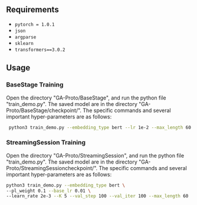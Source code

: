 ## Requirements 

* `pytorch = 1.0.1`
* `json`
* `argparse`
* `sklearn`
* `transformers==3.0.2`

## Usage 

### BaseStage Training
Open the directory "GA-Proto/BaseStage", and run the python file "train_demo.py". 
The saved model are in the directory "GA-Proto/BaseStage/checkpoint/". 
The specific commands and several important hyper-parameters are as follows:

```bash
 python3 train_demo.py --embedding_type bert --lr 1e-2 --max_length 60
```

### StreamingSession Training 
Open the directory "GA-Proto/StreamingSession", and run the python file "train_demo.py". 
The saved model are in the directory "GA-Proto/StreamingSessioncheckpoint/". 
The specific commands and several important hyper-parameters are as follows:

```bash
python3 train_demo.py --embedding_type bert \
--pl_weight 0.1 --base_lr 0.01 \
--learn_rate 2e-3 --K 5 --val_step 100 --val_iter 100 --max_length 60
```
